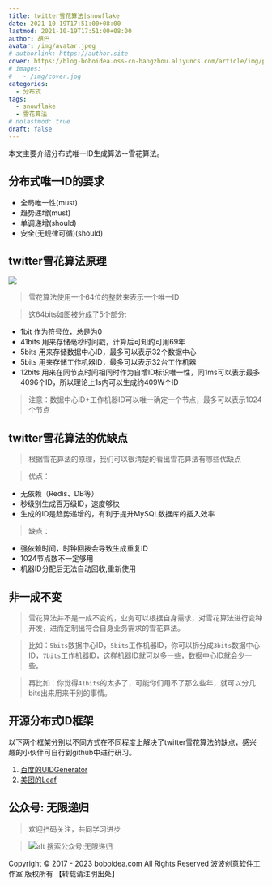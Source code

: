 ```yaml
---
title: twitter雪花算法|snowflake
date: 2021-10-19T17:51:00+08:00
lastmod: 2021-10-19T17:51:00+08:00
author: 胡巴
avatar: /img/avatar.jpeg
# authorlink: https://author.site
cover: https://blog-boboidea.oss-cn-hangzhou.aliyuncs.com/article/img/posts/hzw17.jpeg
# images:
#   - /img/cover.jpg
categories:
  - 分布式
tags:
  - snowflake
  - 雪花算法
# nolastmod: true
draft: false
---
```


本文主要介绍分布式唯一ID生成算法--雪花算法。

<!--more-->

## 分布式唯一ID的要求

- 全局唯一性(must)
- 趋势递增(must)
- 单调递增(should)
- 安全(无规律可循)(should)

## twitter雪花算法原理

![](/img/posts/snowflake.png)

> 雪花算法使用一个64位的整数来表示一个唯一ID

> 这64bits如图被分成了5个部分:
- 1bit 作为符号位，总是为0
- 41bits 用来存储毫秒时间戳，计算后可知约可用69年
- 5bits 用来存储数据中心ID，最多可以表示32个数据中心
- 5bits 用来存储工作机器ID，最多可以表示32台工作机器
- 12bits 用来在同节点时间相同时作为自增ID标识唯一性，同1ms可以表示最多4096个ID，所以理论上1s内可以生成约409W个ID

> 注意：数据中心ID+工作机器ID可以唯一确定一个节点，最多可以表示1024个节点

## twitter雪花算法的优缺点

> 根据雪花算法的原理，我们可以很清楚的看出雪花算法有哪些优缺点

> 优点：
- 无依赖（Redis、DB等）
- 秒级别生成百万级ID，速度够快
- 生成的ID是趋势递增的，有利于提升MySQL数据库的插入效率

> 缺点：
- 强依赖时间，时钟回拨会导致生成重复ID
- 1024节点数不一定够用
- 机器ID分配后无法自动回收,重新使用

## 非一成不变

> 雪花算法并不是一成不变的，业务可以根据自身需求，对雪花算法进行变种开发，进而定制出符合自身业务需求的雪花算法。

> 比如：`5bits`数据中心ID，`5bits`工作机器ID，你可以拆分成`3bits`数据中心ID，`7bits`工作机器ID，这样机器ID就可以多一些，数据中心ID就会少一些。

> 再比如：你觉得`41bits`的太多了，可能你们用不了那么些年，就可以分几bits出来用来干别的事情。

## 开源分布式ID框架

以下两个框架分别以不同方式在不同程度上解决了twitter雪花算法的缺点，感兴趣的小伙伴可自行到github中进行研习。

1. [百度的UIDGenerator](https://github.com/baidu/uid-generator)
2. [美团的Leaf](https://github.com/Meituan-Dianping/Leaf)

<!--qr_code-->

## 公众号: 无限递归

> 欢迎扫码关注，共同学习进步

> ![alt 搜索公众号:无限递归](https://blog-boboidea.oss-cn-hangzhou.aliyuncs.com/article/img/gongzhonghao.jpeg "无限递归")

<!--declare-declare-->

Copyright &copy; 2017 - 2023 boboidea.com All Rights Reserved 波波创意软件工作室 版权所有 【转载请注明出处】

